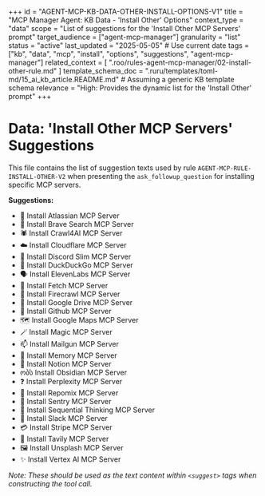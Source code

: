 +++
id = "AGENT-MCP-KB-DATA-OTHER-INSTALL-OPTIONS-V1"
title = "MCP Manager Agent: KB Data - 'Install Other' Options"
context_type = "data"
scope = "List of suggestions for the 'Install Other MCP Servers' prompt"
target_audience = ["agent-mcp-manager"]
granularity = "list"
status = "active"
last_updated = "2025-05-05" # Use current date
tags = ["kb", "data", "mcp", "install", "options", "suggestions", "agent-mcp-manager"]
related_context = [
    ".roo/rules-agent-mcp-manager/02-install-other-rule.md"
]
template_schema_doc = ".ruru/templates/toml-md/15_ai_kb_article.README.md" # Assuming a generic KB template schema
relevance = "High: Provides the dynamic list for the 'Install Other' prompt"
+++

# Data: 'Install Other MCP Servers' Suggestions

This file contains the list of suggestion texts used by rule `AGENT-MCP-RULE-INSTALL-OTHER-V2` when presenting the `ask_followup_question` for installing specific MCP servers.

**Suggestions:**

*   🧩 Install Atlassian MCP Server
*   🦁 Install Brave Search MCP Server
*   🕷️ Install Crawl4AI MCP Server
*   ☁️ Install Cloudflare MCP Server
*   👾 Install Discord Slim MCP Server
*   🦆 Install DuckDuckGo MCP Server
*   🗣️ Install ElevenLabs MCP Server
*   📡 Install Fetch MCP Server
*   🚒 Install Firecrawl MCP Server
*   📄 Install Google Drive MCP Server
*   🐙 Install Github MCP Server
*   🗺️ Install Google Maps MCP Server
*   🪄 Install Magic MCP Server
*   📫 Install Mailgun MCP Server
*   🧠 Install Memory MCP Server
*   📝 Install Notion MCP Server
*   ობს Install Obsidian MCP Server
*   ❓ Install Perplexity MCP Server
*   🧬 Install Repomix MCP Server
*   🚨 Install Sentry MCP Server
*   🤔 Install Sequential Thinking MCP Server
*   💬 Install Slack MCP Server
*   💳 Install Stripe MCP Server
*   🔎 Install Tavily MCP Server
*   🖼️ Install Unsplash MCP Server
*   ✨ Install Vertex AI MCP Server

*Note: These should be used as the text content within `<suggest>` tags when constructing the tool call.*